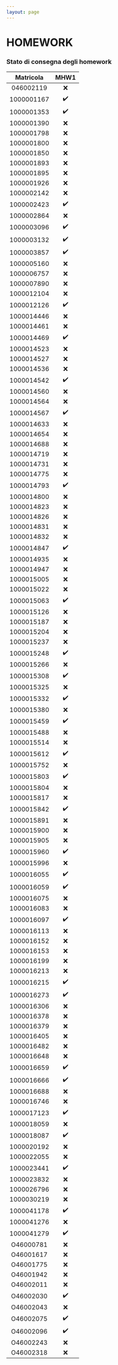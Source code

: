 ```yaml
---
layout: page
---
```


# HOMEWORK

### Stato di consegna degli homework

| Matricola | MHW1 | 
| :------: | :----: | 
| 046002119 | :x: |
| 1000001167 | :heavy_check_mark: |
| 1000001353 | :heavy_check_mark: |
| 1000001390 | :x: |
| 1000001798 | :x: |
| 1000001800 | :x: |
| 1000001850 | :x: |
| 1000001893 | :x: |
| 1000001895 | :x: |
| 1000001926 | :x: |
| 1000002142 | :x: |
| 1000002423 | :heavy_check_mark: |
| 1000002864 | :x: |
| 1000003096 | :heavy_check_mark: |
| 1000003132 | :heavy_check_mark: |
| 1000003857 | :heavy_check_mark: |
| 1000005160 | :x: |
| 1000006757 | :x: |
| 1000007890 | :x: |
| 1000012104 | :x: |
| 1000012126 | :heavy_check_mark: |
| 1000014446 | :x: |
| 1000014461 | :x: |
| 1000014469 | :heavy_check_mark: |
| 1000014523 | :x: |
| 1000014527 | :x: |
| 1000014536 | :x: |
| 1000014542 | :heavy_check_mark: |
| 1000014560 | :x: |
| 1000014564 | :x: |
| 1000014567 | :heavy_check_mark: |
| 1000014633 | :x: |
| 1000014654 | :x: |
| 1000014688 | :x: |
| 1000014719 | :x: |
| 1000014731 | :x: |
| 1000014775 | :x: |
| 1000014793 | :heavy_check_mark: |
| 1000014800 | :x: |
| 1000014823 | :x: |
| 1000014826 | :x: |
| 1000014831 | :x: |
| 1000014832 | :x: |
| 1000014847 | :heavy_check_mark: |
| 1000014935 | :x: |
| 1000014947 | :x: |
| 1000015005 | :x: |
| 1000015022 | :x: |
| 1000015063 | :heavy_check_mark: |
| 1000015126 | :x: |
| 1000015187 | :x: |
| 1000015204 | :x: |
| 1000015237 | :x: |
| 1000015248 | :heavy_check_mark: |
| 1000015266 | :x: |
| 1000015308 | :heavy_check_mark: |
| 1000015325 | :x: |
| 1000015332 | :heavy_check_mark: |
| 1000015380 | :x: |
| 1000015459 | :heavy_check_mark: |
| 1000015488 | :x: |
| 1000015514 | :x: |
| 1000015612 | :heavy_check_mark: |
| 1000015752 | :x: |
| 1000015803 | :heavy_check_mark: |
| 1000015804 | :x: |
| 1000015817 | :x: |
| 1000015842 | :heavy_check_mark: |
| 1000015891 | :x: |
| 1000015900 | :x: |
| 1000015905 | :x: |
| 1000015960 | :heavy_check_mark: |
| 1000015996 | :x: |
| 1000016055 | :heavy_check_mark: |
| 1000016059 | :heavy_check_mark: |
| 1000016075 | :x: |
| 1000016083 | :x: |
| 1000016097 | :heavy_check_mark: |
| 1000016113 | :x: |
| 1000016152 | :x: |
| 1000016153 | :x: |
| 1000016199 | :x: |
| 1000016213 | :x: |
| 1000016215 | :heavy_check_mark: |
| 1000016273 | :heavy_check_mark: |
| 1000016306 | :x: |
| 1000016378 | :x: |
| 1000016379 | :x: |
| 1000016405 | :x: |
| 1000016482 | :x: |
| 1000016648 | :x: |
| 1000016659 | :heavy_check_mark: |
| 1000016666 | :heavy_check_mark: |
| 1000016688 | :x: |
| 1000016746 | :x: |
| 1000017123 | :heavy_check_mark: |
| 1000018059 | :x: |
| 1000018087 | :heavy_check_mark: |
| 1000020192 | :x: |
| 1000022055 | :x: |
| 1000023441 | :heavy_check_mark: |
| 1000023832 | :x: |
| 1000026796 | :x: |
| 1000030219 | :x: |
| 1000041178 | :heavy_check_mark: |
| 1000041276 | :x: |
| 1000041279 | :heavy_check_mark: |
| O46000781 | :x: |
| O46001617 | :x: |
| O46001775 | :x: |
| O46001942 | :x: |
| O46002011 | :x: |
| O46002030 | :heavy_check_mark: |
| O46002043 | :x: |
| O46002075 | :heavy_check_mark: |
| O46002096 | :heavy_check_mark: |
| O46002243 | :x: |
| O46002318 | :x: |
